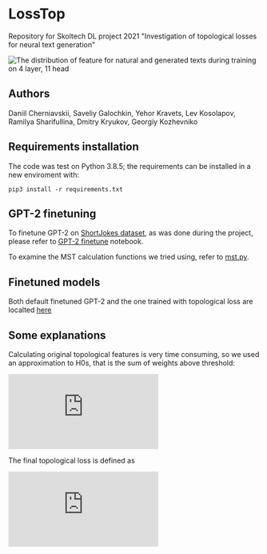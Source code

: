 # LossTop
Repository for Skoltech DL project 2021 "Investigation of topological losses for neural text generation"

![The distribution of feature for natural and generated texts during training on 4 layer, 11 head](https://media.giphy.com/media/V9mGnh1b3chIu5YZAT/giphy.gif)

## Authors

Daniil Cherniavskii, Saveliy Galochkin, Yehor Kravets, Lev Kosolapov, Ramilya Sharifullina, Dmitry Kryukov, Georgiy Kozhevniko

## Requirements installation

The code was test on Python 3.8.5; the requirements can be installed in a new enviroment with:

```
pip3 install -r requirements.txt
```

## GPT-2 finetuning

To finetune GPT-2 on [ShortJokes dataset](https://www.kaggle.com/abhinavmoudgil95/short-jokes), as was done during the project, please refer to [GPT-2 finetune](https://github.com/danchern97/LossTop/blob/main/GPT-2%20finetune.ipynb) notebook.

To examine the MST calculation functions we tried using, refer to [mst.py](https://github.com/danchern97/LossTop/blob/main/mst.py).

## Finetuned models

Both default finetuned GPT-2 and the one trained with topological loss are localted [here](https://drive.google.com/drive/folders/1FlkIAoY8zWC7T9E1j18uYZ0N1q32A75a?usp=sharing)

## Some explanations

Calculating original topological features is very time consuming, so we used an approximation to H0s, that is the sum of weights above threshold:

![equation](https://latex.codecogs.com/gif.latex?f%20%3D%20%5Csum_%7Bi%2Cj%3D1%7D%20W_%7Bij%7D%20%5Cmathbf%7B1%7D%5BW_%7Bij%7D%20%3E%20t%5D)

The final topological loss is defined as 

![equation](https://latex.codecogs.com/gif.latex?L_%7B%5Ctext%7BTop%7D%7D%20%3D%20%5Cfrac%7B1%7D%7B%5Ctext%7Bbatch%5C_size%7D%7D%5Csum_%7Bi%3D1%7D%5E%7B%5Ctext%7Bbatch%5C_size%7D%7D%20%28f%5En_i%20-%20f%5Eg_i%29%5E2)
